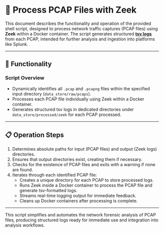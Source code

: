 # 📂 Process PCAP Files with Zeek

This document describes the functionality and operation of the provided shell script, designed to process network traffic captures (PCAP files) using **Zeek** within a Docker container. The script generates structured [**tsv logs**](https://docs.zeek.org/en/master/log-formats.html#zeek-tsv-format-logs) from each PCAP, intended for further analysis and ingestion into platforms like Splunk.

---

## 🚀 Functionality

### **Script Overview**

- Dynamically identifies all `.pcap` and `.pcapng` files within the specified input directory (`data_store/raw/pcaps`).
- Processes each PCAP file individually using Zeek within a Docker container.
- Generates structured tsv logs in dedicated directories under `data_store/processed/zeek` for each PCAP processed.

---

## 📋 Operation Steps

1. Determines absolute paths for input (PCAP files) and output (Zeek logs) directories.
2. Ensures that output directories exist, creating them if necessary.
3. Checks for the existence of PCAP files and exits with a warning if none are found.
4. Iterates through each identified PCAP file:
   - Creates a unique directory for each PCAP to store processed logs.
   - Runs Zeek inside a Docker container to process the PCAP file and generate tsv-formatted logs.
   - Streams real-time logging output for immediate feedback.
   - Cleans up Docker containers after processing is complete.

---

This script simplifies and automates the network forensic analysis of PCAP files, producing structured logs ready for immediate use and integration into analysis workflows.

